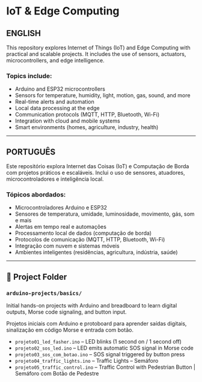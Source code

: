 # IoT & Edge Computing

## ENGLISH

This repository explores Internet of Things (IoT) and Edge Computing with practical and scalable projects. It includes the use of sensors, actuators, microcontrollers, and edge intelligence.

### Topics include:
- Arduino and ESP32 microcontrollers  
- Sensors for temperature, humidity, light, motion, gas, sound, and more  
- Real-time alerts and automation  
- Local data processing at the edge  
- Communication protocols (MQTT, HTTP, Bluetooth, Wi-Fi)  
- Integration with cloud and mobile systems  
- Smart environments (homes, agriculture, industry, health)

---

## PORTUGUÊS

Este repositório explora Internet das Coisas (IoT) e Computação de Borda com projetos práticos e escaláveis. Inclui o uso de sensores, atuadores, microcontroladores e inteligência local.

### Tópicos abordados:
- Microcontroladores Arduino e ESP32  
- Sensores de temperatura, umidade, luminosidade, movimento, gás, som e mais  
- Alertas em tempo real e automações  
- Processamento local de dados (computação de borda)  
- Protocolos de comunicação (MQTT, HTTP, Bluetooth, Wi-Fi)  
- Integração com nuvem e sistemas móveis  
- Ambientes inteligentes (residências, agricultura, indústria, saúde)

---

## 📁 Project Folder

### `arduino-projects/basics/`
Initial hands-on projects with Arduino and breadboard to learn digital outputs, Morse code signaling, and button input.

Projetos iniciais com Arduino e protoboard para aprender saídas digitais, sinalização em código Morse e entrada com botão.

- `projeto01_led_fasher.ino` – LED blinks (1 second on / 1 second off)  
- `projeto02_sos_led.ino` – LED emits automatic SOS signal in Morse code  
- `projeto03_sos_com_botao.ino` – SOS signal triggered by button press
- `projeto04_traffic_lights.ino` – Traffic Lights – Semáforo 
- `projeto05_traffic_control.ino` – Traffic Control with Pedestrian Button | Semáforo com Botão de Pedestre
